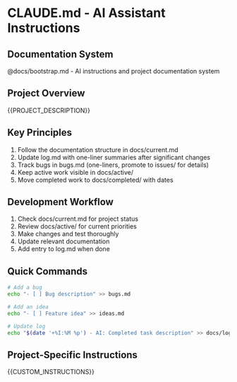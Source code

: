 # CLAUDE.md - AI Assistant Instructions

## Documentation System
@docs/bootstrap.md - AI instructions and project documentation system

## Project Overview
{{PROJECT_DESCRIPTION}}

## Key Principles
1. Follow the documentation structure in docs/current.md
2. Update log.md with one-liner summaries after significant changes
3. Track bugs in bugs.md (one-liners, promote to issues/ for details)
4. Keep active work visible in docs/active/
5. Move completed work to docs/completed/ with dates

## Development Workflow
1. Check docs/current.md for project status
2. Review docs/active/ for current priorities
3. Make changes and test thoroughly
4. Update relevant documentation
5. Add entry to log.md when done

## Quick Commands
```bash
# Add a bug
echo "- [ ] Bug description" >> bugs.md

# Add an idea
echo "- [ ] Feature idea" >> ideas.md

# Update log
echo "$(date '+%I:%M %p') - AI: Completed task description" >> docs/log.md
```

## Project-Specific Instructions
{{CUSTOM_INSTRUCTIONS}}